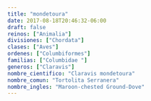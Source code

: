 ```yaml
---
title: "mondetoura"
date: 2017-08-18T20:46:32-06:00
draft: false
reinos: ["Animalia"]
divisiones: ["Chordata"]
clases: ["Aves"]
ordenes: ["Columbiformes"]
familias: ["Columbidae "]
generos: ["Claravis"]
nombre_cientifico: "Claravis mondetoura"
nombre_comun: "Tortolita Serranera"
nombre_ingles: "Maroon-chested Ground-Dove"
---
```

